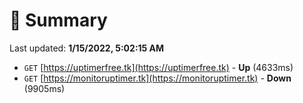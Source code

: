 # 📖 Summary
Last updated: **1/15/2022, 5:02:15 AM**

- `GET` [https://uptimerfree.tk](https://uptimerfree.tk) - **Up** (4633ms)
- `GET` [https://monitoruptimer.tk](https://monitoruptimer.tk) - **Down** (9905ms)
